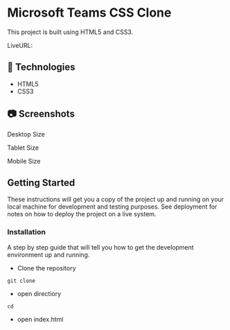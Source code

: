 # Microsoft Teams CSS Clone

This project is built using HTML5 and CSS3.

LiveURL:

## **🔎 Technologies**

- HTML5
- CSS3

## 📷 Screenshots

Desktop Size

Tablet Size

Mobile Size


## Getting Started

These instructions will get you a copy of the project up and running on your local machine for development and testing purposes. See deployment for notes on how to deploy the project on a live system.

### Installation

A step by step guide that will tell you how to get the development environment up and running.

- Clone the repository

```
git clone 
```

- open directiory

```
cd 
```

- open index.html
